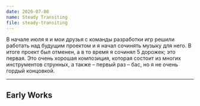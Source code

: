 ```yaml
---
date: 2020-07-08
name: Steady Transiting
file: steady-transiting
---
```


В начале июля я и мои друзья с команды разработки игр решили работать над будущим проектом и я начал сочинять музыку для него. В итоге проект был отменен, а в то время я сочинял 5 дорожек; это первая. Это очень хорошая композиция, которая состоит из многих инструментов струнных, а также – первый раз – бас, но я не очень гордый концовкой.

---

## Early Works